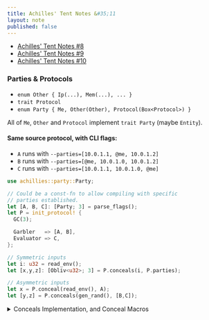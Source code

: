 ```yaml
---
title: Achilles' Tent Notes &#35;11
layout: note
published: false
---
```


- [Achilles' Tent Notes &#35;8](/research/2019-10-13-achilles-8)
- [Achilles' Tent Notes &#35;9](/research/2019-10-15-achilles-9)
- [Achilles' Tent Notes &#35;10](/research/2019-10-28-achilles-10)

### Parties & Protocols

- `enum Other { Ip(...), Mem(...), ... }`
- `trait Protocol`
- `enum Party { Me, Other(Other), Protocol(Box<Protocol>) }`

All of `Me`, `Other` and `Protocol` implement `trait Party` (maybe `Entity`).

#### Same source protocol, with CLI flags:

- `A` runs with `--parties=[10.0.1.1, @me, 10.0.1.2]`
- `B` runs with `--parties=[@me, 10.0.1.0, 10.0.1.2]`
- `C` runs with `--parties=[10.0.1.1, 10.0.1.0, @me]`

```rust
use achillies::party::Party;

// Could be a const-fn to allow compiling with specific
// parties established.
let [A, B, C]: [Party; 3] = parse_flags();
let P = init_protocol! {
  GC(3);

  Garbler   => [A, B],
  Evaluator => C,
};

// Symmetric inputs
let i: u32 = read_env();
let [x,y,z]: [Obliv<u32>; 3] = P.conceals(i, P.parties);

// Asymmetric inputs
let x = P.conceal(read_env(), A);
let [y,z] = P.conceals(gen_rand(), [B,C]);
```

<details>
  <summary>Conceals Implementation, and Conceal Macros</summary>
  <div markdown="1">
```rust
// Lazy/party specific block?
let x = conceal!(A@{read_env()} => P);
let [y,z] = conceals!([B,C]@{gen_rand()} => P);

// NOTE: `conceals` may be implemented as:
fn conceals(self, v: T, parties: Vec<Party>) -> Vec<Obliv<T>> {
  let xs = Vec::with_capacity(parties.len());
  for party in parties.iter() {
    xs.push(self.conceal(v, party));
  }
  xs
}
```
  </div>
</details>

```rust
// Compute on `Obliv` data.
let r = f(x, y, z);

// Explicit reveals.
P.reveal(r, A);
```

<details>
  <summary>Different source (C's shown)</summary>
  <div markdown="1">
```rust
use achillies::party::{Party, Other};

let P = init_protocol! {
  GC(3);

  Garbler => [
    Party::Other(Other::Ip("10.0.1.1")),
    Party::Other(Other::Ip("10.0.1.0")),
  ],
  Evaluator => Party::Me,
};

// We don't have to know what the source of `x` and `y` is.
let x = P.conceal(None, A);
let y = P.conceal(None, B);
let z = P.conceal(Some(gen_rand()), C);

// Compute on `Obliv` data.
let r = f(x, y, z);

// Explicit reveals.
P.reveal(r, A);
```
  </div>
</details>

### Merge Sort

We see that `merge_sort` over a slice of `Obliv<T>` is mostly recursive calls
to a `merge` function, as we expect.

```rust
fn merge_sort<T>(slice: &[Obliv<T>]) -> Vec<Obliv<T>>
    where T: PartialOrd + Clone
{
    if slice.len() == 1 { return slice.to_owned() }
    let mid   = slice.len() / 2;
    let left  = merge_sort(&slice[0..mid]);
    let right = merge_sort(&slice[mid..slice.len()]);
    merge(&left, &right)
}
```

The `merge` function requires a bit of care to avoid leaking the original
orders of it's arguments.

```rust
// You start with an slice of `Obliv<T>` meaning you know
// essentially nothing but the length of the slice. After merging,
// you end up with a `Vec` of `Obliv<T>` again meaning that you
// know nothing but the length. This means this function **should
// not** leak, for instance, the order of the elements in the
// original slice. See `leaky_merge`.
fn merge<T>(left: &[Obliv<T>], right: &[Obliv<T>]) -> Vec<Obliv<T>>
    where T: PartialOrd + Clone
{
    let out_len = left.len() + right.len();
    let mut out = Vec::with_capacity(out_len);

    // Both `li` and `ri` must be `Obliv` types, because
    // they will need to be mutated inside the `obliv if`, which
    // is disallowed otherwise.  This makes sense, because
    // inspection of the current left and right slice index while
    // running the following `for` loop would leak the ....
    //
    // The `Obliv` type is public information at first however,
    // since it's well established that any instance of this
    // sorting algorithm starts at the 0th index of each slice.
    let mut li = Obliv::public(0);
    let mut ri = Obliv::public(0);

    // We need to use the length's of the slices in our obliv if
    // logic, so we must make an explicit public `left_len` obliv
    // value.
    let left_len = Obliv::public(left.len());
    let right_len = Obliv::public(right.len());

    for i in 0..out_len {
        out.push({
            obliv if li == left_len ||
                     ri < right_len &&
                     Oram(right)[ri] > Oram(left)[li]
            {
                let o = Oram(right)[ri].clone();
                ri += Obliv::public(1);
                o
            } else {
                let o = Oram(left)[li].clone();
                li += Obliv::public(1);
                o
            }
        });
    }
    out
}
```

<details>
  <summary>Leaky merge function</summary>
  <div markdown="1">
We show a simple mistake, and where our type system would catch it.

```rust
fn leaky_merge<T: PartialOrd>(left: &[Obliv<T>], right: &[Obliv<T>])
    -> Vec<Obliv<T>>
{
    let out_len = left.len() + right.len();
    let mut out = Vec::with_capacity(out_len);

    // Mistake here, we would leak the original order by allowing
    // inspection of the left and right index we use throughout
    // the algorithm.
    let mut li = 0;
    let mut ri = 0;

    for i in 0..out_len {
        let r = right[ri].clone();
        let l = left[li].clone();

        out.push({
            // NOTE: This luckily type-fails here. We can't mutate
            // a plain value within an `obliv if`.
            //
            // We *could* use an `always` block to allow mutation.
            // However, then the index would *always* increment by
            // 1, breaking the merge algorithm.
            obliv if li == left.len() ||
                     ri < right.len() &&
                     right[ri] > left[li]
            {
                let o = right[ri].clone();
                ri += 1;
                o
            } else {
                let o = left[li].clone();
                li += 1;
                o
            }
        });

        // We didn't declare obliv index (aka linear scan), so
        // this leaks the original order.
        println!("{}", li, ri);
    }
    out
}
```
  </div>
</details>

### TODO

- `GC(3)` can be any`Party::Protocol` trait or something...?
- Exact `conceal` and `conceals` semantics in multi-party setting.
- Short circuit semantics for `||`
- Example [[1]](https://www.cs.rochester.edu/u/muthuv/compare.pdf) `fn median<T: PartialOrd>(inputs: Vec<Vec<Obliv<T>>>) -> T`
- Example [[2]](https://eprint.iacr.org/2016/861.pdf) `fn stable_match`

